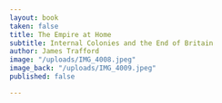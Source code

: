```yaml
---
layout: book
taken: false
title: The Empire at Home
subtitle: Internal Colonies and the End of Britain
author: James Trafford
image: "/uploads/IMG_4008.jpeg"
image_back: "/uploads/IMG_4009.jpeg"
published: false

---
```

